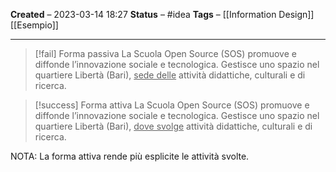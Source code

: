 **Created** – 2023-03-14 18:27
**Status** – #idea
**Tags** – [[Information Design]] [[Esempio]]

---

> [!fail] Forma passiva
> La Scuola Open Source (SOS) promuove e diffonde l’innovazione sociale e tecnologica. Gestisce uno spazio nel quartiere Libertà (Bari), <u>sede delle</u> attività didattiche, culturali e di ricerca.

> [!success] Forma attiva
> La Scuola Open Source (SOS) promuove e diffonde l’innovazione sociale e tecnologica. Gestisce uno spazio nel quartiere Libertà (Bari), <u>dove svolge</u> attività didattiche, culturali e di ricerca.

NOTA: La forma attiva rende più esplicite le attività svolte.